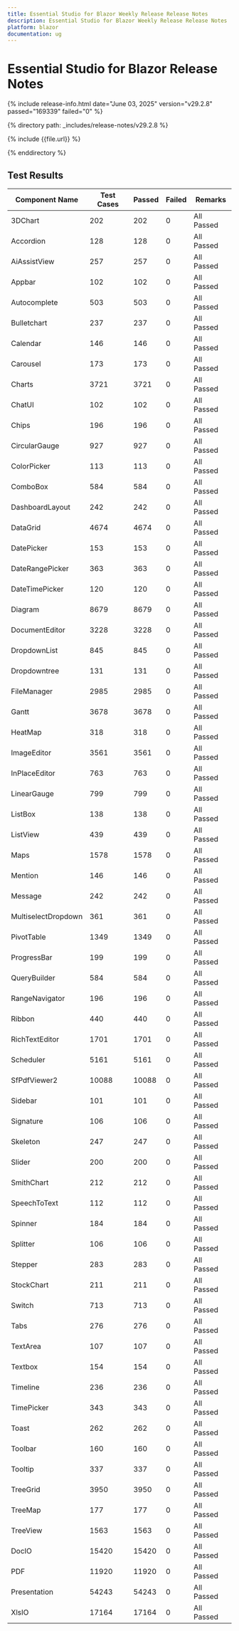 ```yaml
---
title: Essential Studio for Blazor Weekly Release Release Notes  
description: Essential Studio for Blazor Weekly Release Release Notes  
platform: blazor
documentation: ug
---
```


# Essential Studio for Blazor  Release Notes  

{% include release-info.html date="June 03, 2025"  version="v29.2.8" passed="169339" failed="0" %} 

{% directory path: _includes/release-notes/v29.2.8 %}

{% include {{file.url}} %}

{% enddirectory %}

## Test Results

| Component Name | Test Cases | Passed | Failed | Remarks |
|---------------|------------|--------|--------|---------|
| 3DChart | 202 | 202 | 0 | All Passed |
| Accordion | 128 | 128 | 0 | All Passed |
| AiAssistView | 257 | 257 | 0 | All Passed |
| Appbar | 102 | 102 | 0 | All Passed |
| Autocomplete | 503 | 503 | 0 | All Passed |
| Bulletchart | 237 | 237 | 0 | All Passed |
| Calendar | 146 | 146 | 0 | All Passed |
| Carousel | 173 | 173 | 0 | All Passed |
| Charts | 3721 | 3721 | 0 | All Passed |
| ChatUI | 102 | 102 | 0 | All Passed |
| Chips | 196 | 196 | 0 | All Passed |
| CircularGauge | 927 | 927 | 0 | All Passed |
| ColorPicker | 113 | 113 | 0 | All Passed |
| ComboBox | 584 | 584 | 0 | All Passed |
| DashboardLayout | 242 | 242 | 0 | All Passed |
| DataGrid | 4674 | 4674 | 0 | All Passed |
| DatePicker | 153 | 153 | 0 | All Passed |
| DateRangePicker | 363 | 363 | 0 | All Passed |
| DateTimePicker | 120 | 120 | 0 | All Passed |
| Diagram | 8679 | 8679 | 0 | All Passed |
| DocumentEditor | 3228 | 3228 | 0 | All Passed |
| DropdownList | 845 | 845 | 0 | All Passed |
| Dropdowntree | 131 | 131 | 0 | All Passed |
| FileManager | 2985 | 2985 | 0 | All Passed |
| Gantt | 3678 | 3678 | 0 | All Passed |
| HeatMap | 318 | 318 | 0 | All Passed |
| ImageEditor | 3561 | 3561 | 0 | All Passed |
| InPlaceEditor | 763 | 763 | 0 | All Passed |
| LinearGauge | 799 | 799 | 0 | All Passed |
| ListBox | 138 | 138 | 0 | All Passed |
| ListView | 439 | 439 | 0 | All Passed |
| Maps | 1578 | 1578 | 0 | All Passed |
| Mention | 146 | 146 | 0 | All Passed |
| Message | 242 | 242 | 0 | All Passed |
| MultiselectDropdown | 361 | 361 | 0 | All Passed |
| PivotTable | 1349 | 1349 | 0 | All Passed |
| ProgressBar | 199 | 199 | 0 | All Passed |
| QueryBuilder | 584 | 584 | 0 | All Passed |
| RangeNavigator | 196 | 196 | 0 | All Passed |
| Ribbon | 440 | 440 | 0 | All Passed |
| RichTextEditor | 1701 | 1701 | 0 | All Passed |
| Scheduler | 5161 | 5161 | 0 | All Passed |
| SfPdfViewer2 | 10088 | 10088 | 0 | All Passed |
| Sidebar | 101 | 101 | 0 | All Passed |
| Signature | 106 | 106 | 0 | All Passed |
| Skeleton | 247 | 247 | 0 | All Passed |
| Slider | 200 | 200 | 0 | All Passed |
| SmithChart | 212 | 212 | 0 | All Passed |
| SpeechToText | 112 | 112 | 0 | All Passed |
| Spinner | 184 | 184 | 0 | All Passed |
| Splitter | 106 | 106 | 0 | All Passed |
| Stepper | 283 | 283 | 0 | All Passed |
| StockChart | 211 | 211 | 0 | All Passed |
| Switch | 713 | 713 | 0 | All Passed |
| Tabs | 276 | 276 | 0 | All Passed |
| TextArea | 107 | 107 | 0 | All Passed |
| Textbox | 154 | 154 | 0 | All Passed |
| Timeline | 236 | 236 | 0 | All Passed |
| TimePicker | 343 | 343 | 0 | All Passed |
| Toast | 262 | 262 | 0 | All Passed |
| Toolbar | 160 | 160 | 0 | All Passed |
| Tooltip | 337 | 337 | 0 | All Passed |
| TreeGrid | 3950 | 3950 | 0 | All Passed |
| TreeMap | 177 | 177 | 0 | All Passed |
| TreeView | 1563 | 1563 | 0 | All Passed |
| DocIO | 15420 | 15420 | 0 | All Passed |
| PDF | 11920 | 11920 | 0 | All Passed |
| Presentation | 54243 | 54243 | 0 | All Passed |
| XlsIO | 17164 | 17164 | 0 | All Passed |